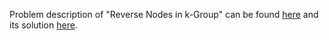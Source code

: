 Problem description of "Reverse Nodes in k-Group" can be found [here](https://leetcode.com/problems/reverse-nodes-in-k-group/) and its solution [here](https://github.com/aurimas13/LeetCode-HR-MAANG/blob/main/LeetCode/Python%20Solutions/Reverse%20Words%20in%20a%20String%20III/reverse.py).
